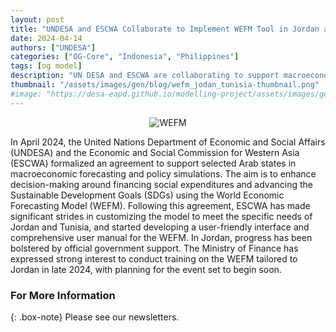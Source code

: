 ```yaml
---
layout: post
title: "UNDESA and ESCWA Collaborate to Implement WEFM Tool in Jordan and Tunisia"
date: 2024-04-14
authors: ["UNDESA"]
categories: ["OG-Core", "Indonesia", "Philippines"]
tags: [og model]
description: "UN DESA and ESCWA are collaborating to support macroeconomic forecasting in Arab states using the WEFM model, with tailored efforts underway for Jordan and Tunisia."
thumbnail: "/assets/images/gen/blog/wefm_jodan_tunisia-thumbnail.png"
#image: "https://desa-eapd.github.io/modelling-project/assets/images/gen/blog/og-indo-phillipines1.png"
---
```

<p align="center">
  <img src="https://desa-eapd.github.io/modelling-project/assets/images/gen/blog/jordan_tunisia.png" alt="WEFM" />
</p>

In April 2024, the United Nations Department of Economic and Social Affairs (UNDESA) and the Economic and Social Commission for Western Asia (ESCWA) formalized an agreement to support selected Arab states in macroeconomic forecasting and policy simulations. The aim is to enhance decision-making around financing social expenditures and advancing the Sustainable Development Goals (SDGs) using the World Economic Forecasting Model (WEFM).
Following this agreement, ESCWA has made significant strides in customizing the model to meet the specific needs of Jordan and Tunisia, and started developing a user-friendly interface and comprehensive user manual for the WEFM.
In Jordan, progress has been bolstered by official government support. The Ministry of Finance has expressed strong interest to conduct training on the WEFM tailored to Jordan in late 2024, with planning for the event set to begin soon.

### For More Information

{: .box-note}
Please see our newsletters.
